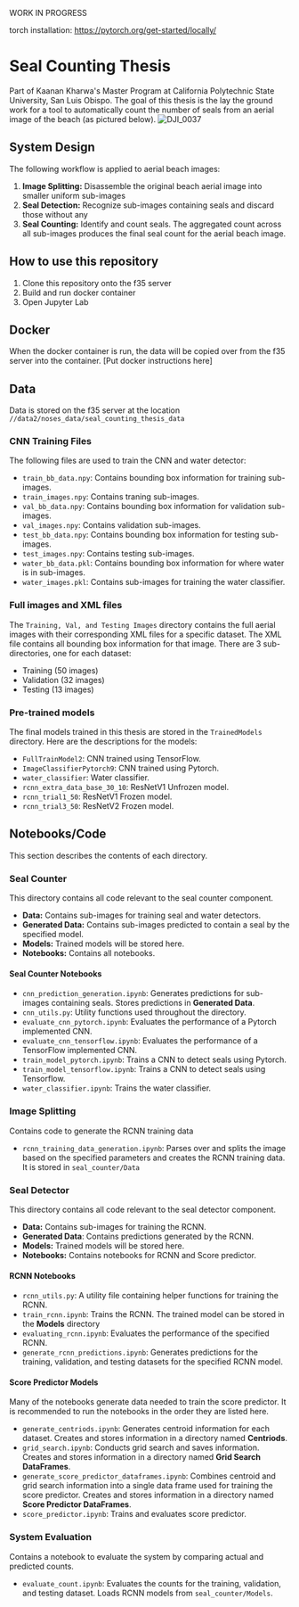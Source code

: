 
WORK IN PROGRESS

torch installation: https://pytorch.org/get-started/locally/

# Seal Counting Thesis
Part of Kaanan Kharwa's Master Program at California Polytechnic State University, San Luis Obispo. The goal of this thesis is the lay the ground work for a tool to automatically count the number of seals from an aerial image of the beach (as pictured below).
![DJI_0037](https://github.com/kaanan99/Seal-Counting-Thesis/assets/55602809/50b74548-ed4a-4dae-93f9-42c030dab546)

## System Design
The following workflow is applied to aerial beach images:<br>
1. **Image Splitting:** Disassemble the original beach aerial image into smaller uniform sub-images <br>
2. **Seal Detection:** Recognize sub-images containing seals and discard those without any <br>
3. **Seal Counting:** Identify and count seals. The aggregated count across all sub-images produces the final seal count for the aerial beach image.

## How to use this repository
1. Clone this repository onto the f35 server <br>
2. Build and run docker container <br>
3. Open Jupyter Lab<br>

## Docker
When the docker container is run, the data will be copied over from the f35 server into the container.
[Put docker instructions here]

## Data
Data is stored on the f35 server at the location `//data2/noses_data/seal_counting_thesis_data`

### CNN Training Files
The following files are used to train the CNN and water detector:
* `train_bb_data.npy`: Contains bounding box information for training sub-images.
* `train_images.npy`: Contains traning sub-images.
* `val_bb_data.npy`: Contains bounding box information for validation sub-images.
* `val_images.npy`: Contains validation sub-images.
* `test_bb_data.npy`: Contains bounding box information for testing sub-images.
* `test_images.npy`: Contains testing sub-images.
* `water_bb_data.pkl`: Contains bounding box information for where water is in sub-images.
* `water_images.pkl`: Contains sub-images for training the water classifier.

### Full images and XML files
The `Training, Val, and Testing Images` directory contains the full aerial images with their corresponding XML files for a specific dataset. The XML file contains all bounding box information for that image. There are 3 sub-directories, one for each dataset:
* Training (50 images)
* Validation (32 images)
* Testing (13 images)

### Pre-trained models
The final models trained in this thesis are stored in the `TrainedModels` directory. Here are the descriptions for the models:
* `FullTrainModel2`: CNN trained using TensorFlow.
* `ImageClassifierPytorch9`: CNN trained using Pytorch.
* `water_classifier`: Water classifier.
* `rcnn_extra_data_base_30_10`: ResNetV1 Unfrozen model.
* `rcnn_trial1_50`: ResNetV1 Frozen model.
* `rcnn_trial3_50`: ResNetV2 Frozen model.

## Notebooks/Code
This section describes the contents of each directory.

### Seal Counter
This directory contains all code relevant to the seal counter component.
* **Data:** Contains sub-images for training seal and water detectors.
* **Generated Data:** Contains sub-images predicted to contain a seal by the specified model.
* **Models:** Trained models will be stored here.
* **Notebooks:** Contains all notebooks.

#### Seal Counter Notebooks
* `cnn_prediction_generation.ipynb`: Generates predictions for sub-images containing seals. Stores predictions in **Generated Data**.
* `cnn_utils.py`: Utility functions used throughout the directory.
* `evaluate_cnn_pytorch.ipynb`: Evaluates the performance of a Pytorch implemented CNN.
* `evaluate_cnn_tensorflow.ipynb`: Evaluates the performance of a TensorFlow implemented CNN.
* `train_model_pytorch.ipynb`: Trains a CNN to detect seals using Pytorch.
* `train_model_tensorflow.ipynb`: Trains a CNN to detect seals using Tensorflow.
* `water_classifier.ipynb`: Trains the water classifier.

### Image Splitting
Contains code to generate the RCNN training data
* `rcnn_training_data_generation.ipynb`: Parses over and splits the image based on the specified parameters and creates the RCNN training data. It is stored in `seal_counter/Data`

### Seal Detector
This directory contains all code relevant to the seal detector component.
* **Data:** Contains sub-images for training the RCNN.
* **Generated Data**: Contains predictions generated by the RCNN.
* **Models:** Trained models will be stored here.
* **Notebooks:** Contains notebooks for RCNN and Score predictor.

#### RCNN Notebooks
* `rcnn_utils.py`: A utility file containing helper functions for training the RCNN.
* `train_rcnn.ipynb`: Trains the RCNN. The trained model can be stored in the **Models** directory
* `evaluating_rcnn.ipynb`: Evaluates the performance of the specified RCNN.
* `generate_rcnn_predictions.ipynb`: Generates predictions for the training, validation, and testing datasets for the specified RCNN model.

#### Score Predictor Models
Many of the notebooks generate data needed to train the score predictor. It is recommended to run the notebooks in the order they are listed here.
* `generate_centriods.ipynb`: Generates centroid information for each dataset. Creates and stores information in a directory named **Centriods**.
* `grid_search.ipynb`: Conducts grid search and saves information. Creates and stores information in a directory named **Grid Search DataFrames**.
* `generate_score_predictor_dataframes.ipynb`: Combines centroid and grid search information into a single data frame used for training the score predictor. Creates and stores information in a directory named **Score Predictor DataFrames**.
* `score_predictor.ipynb`: Trains and evaluates score predictor.

### System Evaluation
Contains a notebook to evaluate the system by comparing actual and predicted counts.
* `evaluate_count.ipynb`: Evaluates the counts for the training, validation, and testing dataset. Loads RCNN models from `seal_counter/Models`.
